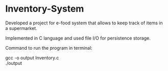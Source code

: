 # Inventory-System
Developed a project for e-food system that allows to keep track of items in a supermarket.

Implemented in C language and used file I/O for persistence storage.

Command to run the program in terminal: 

 gcc -o output Inventory.c   
 ./output

